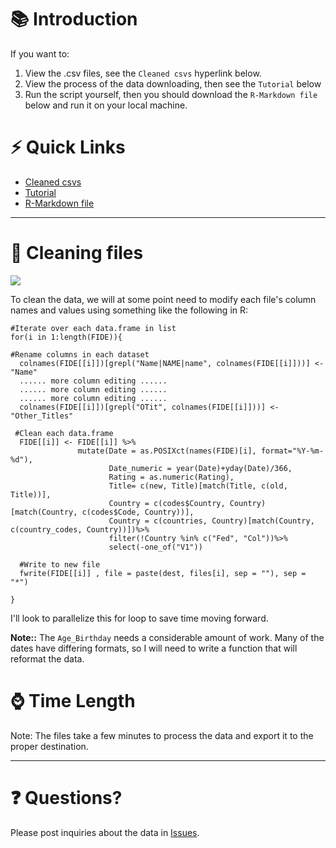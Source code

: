 # 📚 Introduction

If you want to: 

1. View the .csv files, see the `Cleaned csvs` hyperlink below.
2. View the process of the data downloading, then see the `Tutorial` below
3. Run the script yourself, then you should download the `R-Markdown file` below and run it on your local machine.

# ⚡ Quick Links

- [Cleaned csvs](https://github.com/AnujDahiya24/FIDE-Chess-Data/tree/master/Chess%20Scripts/Step%204%20-%20Cleaning/Cleaned%20csvs)
- [Tutorial](https://github.com/AnujDahiya24/FIDE-Chess-Data/blob/master/Chess%20Scripts/Step%204%20-%20Cleaning/Cleaning%20scripts/Cleaning.pdf)
- [R-Markdown file](https://github.com/AnujDahiya24/FIDE-Chess-Data/blob/master/Chess%20Scripts/Step%204%20-%20Cleaning/Cleaning%20scripts/Cleaning.Rmd)

---

# 🧹 Cleaning files

![](https://miro.medium.com/max/500/1*yWFQiGjlgHUVYeh4ELELyw.jpeg)


To clean the data, we will at some point need to modify each file's column names and values using something like the following in R:

```
#Iterate over each data.frame in list
for(i in 1:length(FIDE)){

#Rename columns in each dataset
  colnames(FIDE[[i]])[grepl("Name|NAME|name", colnames(FIDE[[i]]))] <- "Name"
  ...... more column editing ......
  ...... more column editing ......
  ...... more column editing ......
  colnames(FIDE[[i]])[grepl("OTit", colnames(FIDE[[i]]))] <- "Other_Titles"
  
 #Clean each data.frame
  FIDE[[i]] <- FIDE[[i]] %>%
               mutate(Date = as.POSIXct(names(FIDE)[i], format="%Y-%m-%d"),
                      Date_numeric = year(Date)+yday(Date)/366,
                      Rating = as.numeric(Rating),
                      Title= c(new, Title)[match(Title, c(old, Title))],
                      Country = c(codes$Country, Country)[match(Country, c(codes$Code, Country))],
                      Country = c(countries, Country)[match(Country, c(country_codes, Country))])%>%
                      filter(!Country %in% c("Fed", "Col"))%>%
                      select(-one_of("V1"))
                      
  #Write to new file
  fwrite(FIDE[[i]] , file = paste(dest, files[i], sep = ""), sep = "*")
  
}
```
I'll look to parallelize this for loop to save time moving forward. 

**Note::** The `Age_Birthday` needs a considerable amount of work. Many of the dates have differing formats, so I will need to write a function that will reformat the data.

# ⌚ Time Length

Note: The files take a few minutes to process the data and export it to the proper destination.

---

# ❓ Questions?

Please post inquiries about the data in [Issues](https://github.com/AnujDahiya24/FIDE/issues).
